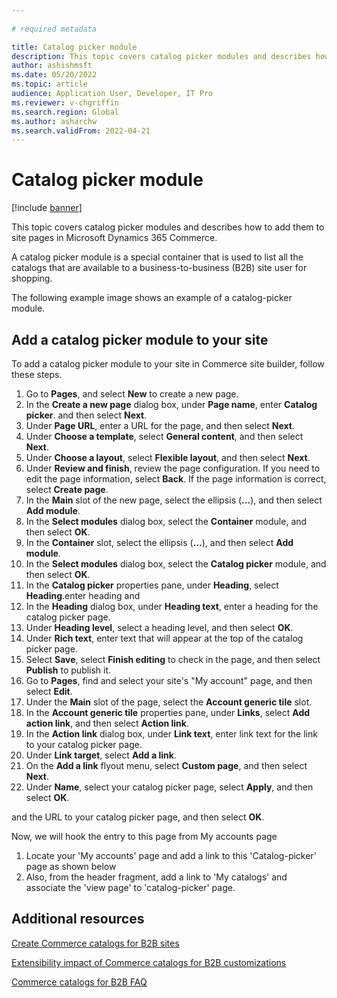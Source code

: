 ```yaml
---
  
# required metadata

title: Catalog picker module
description: This topic covers catalog picker modules and describes how to add them to site pages in Microsoft Dynamics 365 Commerce.
author: ashishmsft
ms.date: 05/20/2022
ms.topic: article
audience: Application User, Developer, IT Pro
ms.reviewer: v-chgriffin
ms.search.region: Global
ms.author: asharchw
ms.search.validFrom: 2022-04-21
---
```


# Catalog picker module

[!include [banner](includes/banner.md)]

This topic covers catalog picker modules and describes how to add them to site pages in Microsoft Dynamics 365 Commerce. 

A catalog picker module is a special container that is used to list all the catalogs that are available to a business-to-business (B2B) site user for shopping. 

The following example image shows an example of a catalog-picker module. 

## Add a catalog picker module to your site

To add a catalog picker module to your site in Commerce site builder, follow these steps.

1. Go to **Pages**, and select **New** to create a new page.
1. In the **Create a new page** dialog box, under **Page name**, enter **Catalog picker**. and then select **Next**.
1. Under **Page URL**, enter a URL for the page, and then select **Next**.
1. Under **Choose a template**, select **General content**, and then select **Next**.
1. Under **Choose a layout**, select **Flexible layout**, and then select **Next**.
1. Under **Review and finish**, review the page configuration. If you need to edit the page information, select **Back**. If the page information is correct, select **Create page**.
1. In the **Main** slot of the new page, select the ellipsis (**...**), and then select **Add module**.
1. In the **Select modules** dialog box, select the **Container** module, and then select **OK**.
1. In the **Container** slot, select the ellipsis (**...**), and then select **Add module**.
1. In the **Select modules** dialog box, select the **Catalog picker** module, and then select **OK**.
1. In the **Catalog picker** properties pane, under **Heading**, select **Heading**.enter heading and 
1. In the **Heading** dialog box, under **Heading text**, enter a heading for the catalog picker page.
1. Under **Heading level**, select a heading level, and then select **OK**.
1. Under **Rich text**, enter text that will appear at the top of the catalog picker page.
1. Select **Save**, select **Finish editing** to check in the page, and then select **Publish** to publish it.
1. Go to **Pages**, find and select your site's "My account" page, and then select **Edit**.
1. Under the **Main** slot of the page, select the **Account generic tile** slot. 
1. In the **Account generic tile** properties pane, under **Links**, select **Add action link**, and then select **Action link**.
1. In the **Action link** dialog box, under **Link text**, enter link text for the link to your catalog picker page.
1. Under **Link target**, select **Add a link**.
1. On the **Add a link** flyout menu, select **Custom page**, and then select **Next**.
1. Under **Name**, select your catalog picker page, select **Apply**, and then select **OK**.





and the URL to your catalog picker page, and then select **OK**.



Now, we will hook the entry to this page from My accounts page 

1. Locate your 'My accounts' page and add a link to this 'Catalog-picker' page as shown below
1. Also, from the header fragment, add a link to 'My catalogs' and associate the 'view page' to 'catalog-picker' page. 

## Additional resources 

[Create Commerce catalogs for B2B sites](catalogs-b2b-sites.md)

[Extensibility impact of Commerce catalogs for B2B customizations](catalogs-b2b-sites-dev.md)

[Commerce catalogs for B2B FAQ](catalogs-b2b-sites-FAQ.md)
